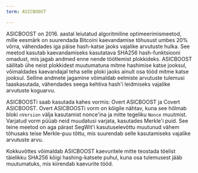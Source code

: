 ```yaml
---
term: ASICBOOST

---
```

ASICBOOST on 2016. aastal leiutatud algoritmiline optimeerimismeetod, mille eesmärk on suurendada Bitcoini kaevandamise tõhusust umbes 20% võrra, vähendades iga päise hash-katse jaoks vajalike arvutuste hulka. See meetod kasutab kaevandamiseks kasutatava SHA256 hash-funktsiooni omadust, mis jagab andmed enne nende töötlemist plokkideks. ASICBOOST säilitab ühe neist plokkidest muutumatuna mitme hashimise katse jooksul, võimaldades kaevandajal teha selle ploki jaoks ainult osa tööd mitme katse jooksul. Selline andmete jagamine võimaldab eelmiste arvutuste tulemusi taaskasutada, vähendades seega kehtiva hash'i leidmiseks vajalike arvutuste koguarvu.

ASICBOOSTi saab kasutada kahes vormis: Overt ASICBOOST ja Covert ASICBOOST. Overt ASICBOOSTi vorm on kõigile nähtav, kuna see hõlmab bloki `nVersion` välja kasutamist nonce'ina ja mitte tegeliku `Nonce` muutmist. Varjatud vorm püüab neid muudatusi varjata, kasutades Merkle'i puid. See teine meetod on aga pärast SegWit'i kasutuselevõttu muutunud vähem tõhusaks teise Merkle-puu tõttu, mis suurendab selle kasutamiseks vajalike arvutuste arvu.

Kokkuvõttes võimaldab ASICBOOST kaevuritele mitte teostada tõelist täielikku SHA256 kõigi hashing-katsete puhul, kuna osa tulemusest jääb muutumatuks, mis kiirendab kaevurite tööd.